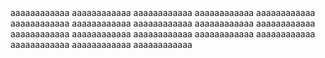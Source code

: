 <!doctype html>
<html>
    <head>
    </head>
    <body>
aaaaaaaaaaaa    
aaaaaaaaaaaa    
aaaaaaaaaaaa    
aaaaaaaaaaaa    
aaaaaaaaaaaa    
aaaaaaaaaaaa    
aaaaaaaaaaaa    
aaaaaaaaaaaa    
aaaaaaaaaaaa    
aaaaaaaaaaaa    
aaaaaaaaaaaa    
aaaaaaaaaaaa    
aaaaaaaaaaaa    
aaaaaaaaaaaa    
aaaaaaaaaaaa    
aaaaaaaaaaaa    
aaaaaaaaaaaa    
aaaaaaaaaaaa    
    </body>
</html>


